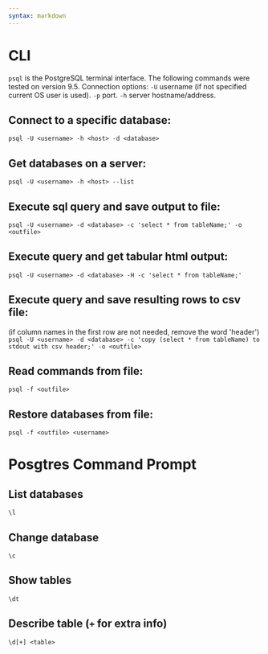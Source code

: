 ```yaml
---
syntax: markdown
---
```


# CLI

`psql` is the PostgreSQL terminal interface. The following commands were tested on version 9.5.
Connection options:
`-U` username (if not specified current OS user is used).
`-p` port.
`-h` server hostname/address.

## Connect to a specific database:
`psql -U <username> -h <host> -d <database>`

## Get databases on a server:
`psql -U <username> -h <host> --list`

## Execute sql query and save output to file:
`psql -U <username> -d <database> -c 'select * from tableName;' -o <outfile>`

## Execute query and get tabular html output:
`psql -U <username> -d <database> -H -c 'select * from tableName;'`

## Execute query and save resulting rows to csv file:
(if column names in the first row are not needed, remove the word 'header')
`psql -U <username> -d <database> -c 'copy (select * from tableName) to stdout with csv header;' -o <outfile>`

## Read commands from file:
`psql -f <outfile>`

## Restore databases from file:
`psql -f <outfile> <username>`

# Posgtres Command Prompt

## List databases
`\l`

## Change database
`\c`

## Show tables
`\dt`

## Describe table (`+` for extra info)
`\d[+] <table>`
